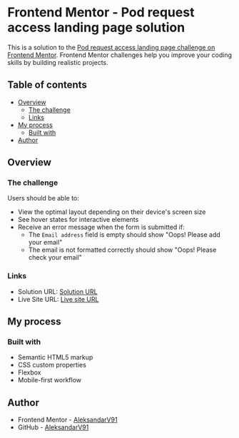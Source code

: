 # Frontend Mentor - Pod request access landing page solution

This is a solution to the [Pod request access landing page challenge on Frontend Mentor](https://www.frontendmentor.io/challenges/pod-request-access-landing-page-eyTmdkLSG). Frontend Mentor challenges help you improve your coding skills by building realistic projects. 

## Table of contents

- [Overview](#overview)
  - [The challenge](#the-challenge)
  - [Links](#links)
- [My process](#my-process)
  - [Built with](#built-with)
- [Author](#author)

## Overview

### The challenge

Users should be able to:

- View the optimal layout depending on their device's screen size
- See hover states for interactive elements
- Receive an error message when the form is submitted if:
  - The `Email address` field is empty should show "Oops! Please add your email"
  - The email is not formatted correctly should show "Oops! Please check your email"


### Links

- Solution URL: [Solution URL](https://github.com/AleksandarV91/Pod-request-access-landing-page)
- Live Site URL: [Live site URL](https://aleksandarv91.github.io/Pod-request-access-landing-page/)

## My process

### Built with

- Semantic HTML5 markup
- CSS custom properties
- Flexbox
- Mobile-first workflow



## Author

- Frontend Mentor - [AleksandarV91](https://www.frontendmentor.io/profile/AleksandarV91)
- GitHub - [AleksandarV91](https://github.com/AleksandarV91)
